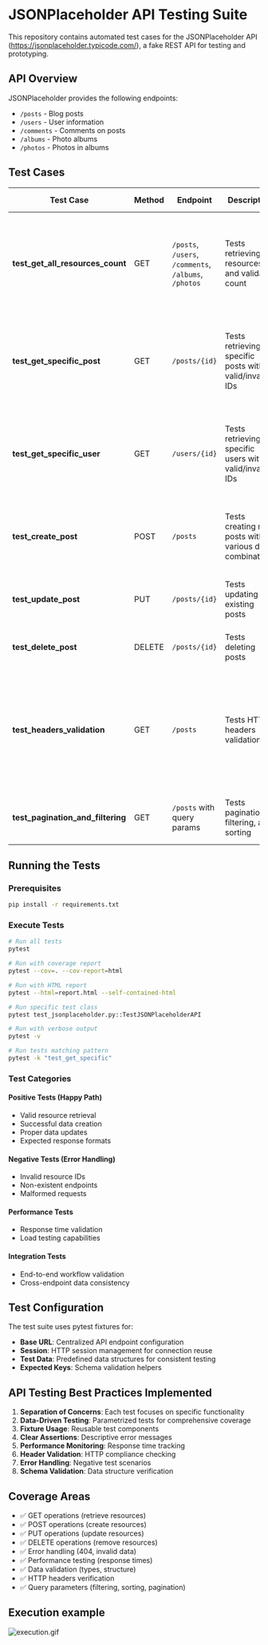 # JSONPlaceholder API Testing Suite

This repository contains automated test cases for the JSONPlaceholder API (https://jsonplaceholder.typicode.com/), a fake REST API for testing and prototyping.

## API Overview

JSONPlaceholder provides the following endpoints:
- `/posts` - Blog posts
- `/users` - User information
- `/comments` - Comments on posts
- `/albums` - Photo albums
- `/photos` - Photos in albums

## Test Cases

| Test Case | Method | Endpoint | Description | Validation Used | Reason of test                                                                                               |
|-----------|---------|----------|-------------|-----------------|--------------------------------------------------------------------------------------------------------------|
| **test_get_all_resources_count** | GET | `/posts`, `/users`, `/comments`, `/albums`, `/photos` | Tests retrieving all resources and validates count | Status code (200), response time (<2s), content-type (JSON), data type (list), count validation | The test validates that the basic endpoints work and return the response fast.                               |
| **test_get_specific_post** | GET | `/posts/{id}` | Tests retrieving specific posts with valid/invalid IDs | Status code (200/404), data structure, field presence, data types, value validation | The test validates posts enpoint with positive and negative scenarious                                       |
| **test_get_specific_user** | GET | `/users/{id}` | Tests retrieving specific users with valid/invalid IDs | Status code (200/404), nested object structure, email format, required fields | The test validates users enpoint with positive and negative scenarious                                       |
| **test_create_post** | POST | `/posts` | Tests creating new posts with various data combinations | Status code (201), response structure, data reflection, ID generation | The test validates new post creation                                                                         |                                                                            
| **test_update_post** | PUT | `/posts/{id}` | Tests updating existing posts | Status code (200), data updates, partial updates | The test validates post update                                                                               |  
| **test_delete_post** | DELETE | `/posts/{id}` | Tests deleting posts | Status code (200), successful deletion | The test validates post removal                                                                              | 
| **test_headers_validation** | GET | `/posts` | Tests HTTP headers validation | Content-type, CORS headers, cache headers | The test validates headers of posts endpoint. Posts endpoint is used as example to validate default headers. |
| **test_pagination_and_filtering** | GET | `/posts` with query params | Tests pagination, filtering, and sorting | Limit functionality, filter accuracy, sort order | Test validates pagination and filters.                                                                       |


## Running the Tests

### Prerequisites
```bash
pip install -r requirements.txt
```

### Execute Tests
```bash
# Run all tests
pytest

# Run with coverage report
pytest --cov=. --cov-report=html

# Run with HTML report
pytest --html=report.html --self-contained-html

# Run specific test class
pytest test_jsonplaceholder.py::TestJSONPlaceholderAPI

# Run with verbose output
pytest -v

# Run tests matching pattern
pytest -k "test_get_specific"
```

### Test Categories

#### **Positive Tests** (Happy Path)
- Valid resource retrieval
- Successful data creation
- Proper data updates
- Expected response formats

#### **Negative Tests** (Error Handling)
- Invalid resource IDs
- Non-existent endpoints
- Malformed requests

#### **Performance Tests**
- Response time validation
- Load testing capabilities

#### **Integration Tests**
- End-to-end workflow validation
- Cross-endpoint data consistency

## Test Configuration

The test suite uses pytest fixtures for:
- **Base URL**: Centralized API endpoint configuration
- **Session**: HTTP session management for connection reuse
- **Test Data**: Predefined data structures for consistent testing
- **Expected Keys**: Schema validation helpers

## API Testing Best Practices Implemented

1. **Separation of Concerns**: Each test focuses on specific functionality
2. **Data-Driven Testing**: Parametrized tests for comprehensive coverage
3. **Fixture Usage**: Reusable test components
4. **Clear Assertions**: Descriptive error messages
5. **Performance Monitoring**: Response time tracking
6. **Header Validation**: HTTP compliance checking
7. **Error Handling**: Negative test scenarios
8. **Schema Validation**: Data structure verification

## Coverage Areas

- ✅ GET operations (retrieve resources)
- ✅ POST operations (create resources)
- ✅ PUT operations (update resources)
- ✅ DELETE operations (remove resources)
- ✅ Error handling (404, invalid data)
- ✅ Performance testing (response times)
- ✅ Data validation (types, structure)
- ✅ HTTP headers verification
- ✅ Query parameters (filtering, sorting, pagination)

## Execution example
![execution.gif](execution.gif)